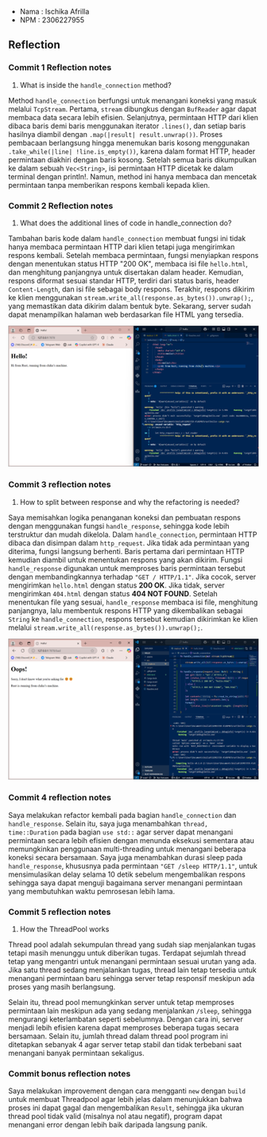 - Nama : Ischika Afrilla
- NPM : 2306227955

## Reflection
### Commit 1 Reflection notes
1. What is inside the `handle_connection` method?

Method `handle_connection` berfungsi untuk menangani koneksi yang masuk melalui `TcpStream`. Pertama, `stream` dibungkus dengan `BufReader` agar dapat membaca data secara lebih efisien. Selanjutnya, permintaan HTTP dari klien dibaca baris demi baris menggunakan iterator `.lines()`, dan setiap baris hasilnya diambil dengan `.map(|result| result.unwrap())`. Proses pembacaan berlangsung hingga menemukan baris kosong menggunakan `.take_while(|line| !line.is_empty())`, karena dalam format HTTP, header permintaan diakhiri dengan baris kosong. Setelah semua baris dikumpulkan ke dalam sebuah `Vec<String>`, isi permintaan HTTP dicetak ke dalam terminal dengan println!. Namun, method ini hanya membaca dan mencetak permintaan tanpa memberikan respons kembali kepada klien.

### Commit 2 Reflection notes
1. What does the additional lines of code in handle_connection do?

Tambahan baris kode dalam `handle_connection` membuat fungsi ini tidak hanya membaca permintaan HTTP dari klien tetapi juga mengirimkan respons kembali. Setelah membaca permintaan, fungsi menyiapkan respons dengan menentukan status HTTP "200 OK", membaca isi file `hello.html`, dan menghitung panjangnya untuk disertakan dalam header. Kemudian, respons diformat sesuai standar HTTP, terdiri dari status baris, header `Content-Length`, dan isi file sebagai body respons. Terakhir, respons dikirim ke klien menggunakan `stream.write_all(response.as_bytes()).unwrap();`, yang memastikan data dikirim dalam bentuk byte. Sekarang, server sudah dapat menampilkan halaman web berdasarkan file HTML yang tersedia.

![Commit 2 screen capture](/assets/images/commit2.png)

### Commit 3 reflection notes
1.  How to split between response and why the refactoring is needed?

Saya memisahkan logika penanganan koneksi dan pembuatan respons dengan menggunakan fungsi `handle_response`, sehingga kode lebih terstruktur dan mudah dikelola. Dalam `handle_connection`, permintaan HTTP dibaca dan disimpan dalam `http_request`. Jika tidak ada permintaan yang diterima, fungsi langsung berhenti. Baris pertama dari permintaan HTTP kemudian diambil untuk menentukan respons yang akan dikirim. Fungsi `handle_response` digunakan untuk memproses baris permintaan tersebut dengan membandingkannya terhadap `"GET / HTTP/1.1"`. Jika cocok, server mengirimkan `hello.html` dengan status **200 OK**. Jika tidak, server mengirimkan `404.html` dengan status **404 NOT FOUND**. Setelah menentukan file yang sesuai, `handle_response` membaca isi file, menghitung panjangnya, lalu membentuk respons HTTP yang dikembalikan sebagai `String` ke `handle_connection`, respons tersebut kemudian dikirimkan ke klien melalui `stream.write_all(response.as_bytes()).unwrap();`.

![Commit 3 screen capture](/assets/images/commit3.png)

### Commit 4 reflection notes
Saya melakukan refactor kembali pada bagian `handle_connection` dan `handle_response`. Selain itu, saya juga menambahkan `thread, time::Duration` pada bagian `use std::` agar server dapat menangani permintaan secara lebih efisien dengan menunda eksekusi sementara atau memungkinkan penggunaan multi-threading untuk menangani beberapa koneksi secara bersamaan. Saya juga menambahkan durasi sleep pada `handle_response`, khususnya pada permintaan `"GET /sleep HTTP/1.1"`, untuk mensimulasikan delay selama 10 detik sebelum mengembalikan respons sehingga saya dapat menguji bagaimana server menangani permintaan yang membutuhkan waktu pemrosesan lebih lama.

### Commit 5 reflection notes
1. How the ThreadPool works

Thread pool adalah sekumpulan thread yang sudah siap menjalankan tugas tetapi masih menunggu untuk diberikan tugas. Terdapat sejumlah thread tetap yang mengantri untuk menangani permintaan sesuai urutan yang ada. Jika satu thread sedang menjalankan tugas, thread lain tetap tersedia untuk menangani permintaan baru sehingga server tetap responsif meskipun ada proses yang masih berlangsung.  

Selain itu, thread pool memungkinkan server untuk tetap memproses permintaan lain meskipun ada yang sedang menjalankan `/sleep`, sehingga mengurangi keterlambatan seperti sebelumnya. Dengan cara ini, server menjadi lebih efisien karena dapat memproses beberapa tugas secara bersamaan. Selain itu, jumlah thread dalam thread pool program ini ditetapkan sebanyak 4 agar server tetap stabil dan tidak terbebani saat menangani banyak permintaan sekaligus.

### Commit bonus reflection notes
Saya melakukan improvement dengan cara mengganti `new` dengan `build` untuk membuat Threadpool agar lebih jelas dalam menunjukkan bahwa proses ini dapat gagal dan mengembalikan `Result`, sehingga jika ukuran thread pool tidak valid (misalnya nol atau negatif), program dapat menangani error dengan lebih baik daripada langsung panik.